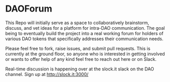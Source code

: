 # DAOForum
This Repo will initially serve as a space to collaboratively brainstorm, discuss, and vet ideas for a platform for intra-DAO communication. The goal being to eventually build the project into a real working forum for holders of various DAO tokens that specifically addresses their communication needs.

Please feel free to fork, raise issues, and submit pull requests. This is currently at the ground floor, so anyone who is interested in getting involved or wants to offer help of any kind feel free to reach out here or on Slack.

Real-time discussion is happening over at the slock.it slack on the DAO channel. Sign up at http://slock.it:3000/
